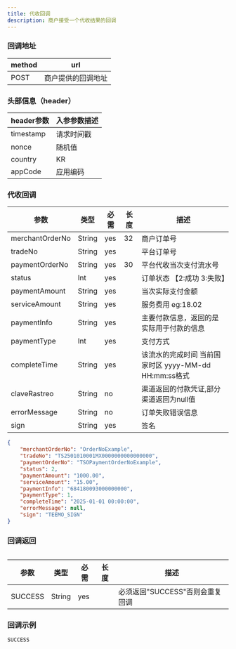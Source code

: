 ```yaml
---
title: 代收回调
description: 商户接受一个代收结果的回调
---
```


### 回调地址

| method | url                |
| ------ | ------------------ |
| POST   | 商户提供的回调地址 |

### 头部信息（header）

| header参数 | 入参参数描述 |
|----------|--------|
| timestamp | 请求时间戳  |
| nonce    | 随机值    |
| country  | KR     |
| appCode  | 应用编码   |

### 代收回调


| 参数              | 类型   | 必需  | 长度  | 描述                                    |
|-----------------| ------ |-----|-----|---------------------------------------|
| merchantOrderNo | String | yes | 32  | 商户订单号                                 |
| tradeNo         | String | yes |     | 平台订单号                                 |
| paymentOrderNo  | String | yes | 30  | 平台代收当次支付流水号                           |
| status          | Int | yes |     | 订单状态 【2:成功 3:失败】                      |
| paymentAmount   | String | yes |     | 当次实际支付金额                              |
| serviceAmount   | String | yes |     | 服务费用  eg:18.02                        |
| paymentInfo     | String | yes |     | 主要付款信息，返回的是实际用于付款的信息                  |
| paymentType     | Int | yes |     | 支付方式                                  |
| completeTime    | String | yes |     | 该流水的完成时间 当前国家时区 yyyy-MM-dd HH:mm:ss格式 |
| claveRastreo    | String | no |     | 渠道返回的付款凭证,部分渠道返回为null值                |
| errorMessage    | String | no  |     | 订单失败错误信息                              |
| sign            | String | yes |     | 签名                                    |

```json title=回调示例
{
    "merchantOrderNo": "OrderNoExample",
    "tradeNo": "TS2501010001MX0000000000000000",
    "paymentOrderNo": "TSOPaymentOrderNoExample",
    "status": 2,
    "paymentAmount": "1000.00", 
    "serviceAmount": "15.00",
    "paymentInfo": "684180093000000000",
    "paymentType": 1,
    "completeTime": "2025-01-01 00:00:00",
    "errorMessage": null,
    "sign": "TEEMO_SIGN"
}
```

### 回调返回

<Table
thead={["字段", "类型", "必需", "描述"]}
tbody={[["SUCCESS", "String", "yes", '必须返回"SUCCESS"否则会重复回调']]}
/>

| 参数    | 类型   | 必需 | 长度 | 描述                            |
| ------- | ------ | ---- | ---- | ------------------------------- |
| SUCCESS | String | yes  |      | 必须返回"SUCCESS"否则会重复回调 |


### 回调示例
```
SUCCESS
```